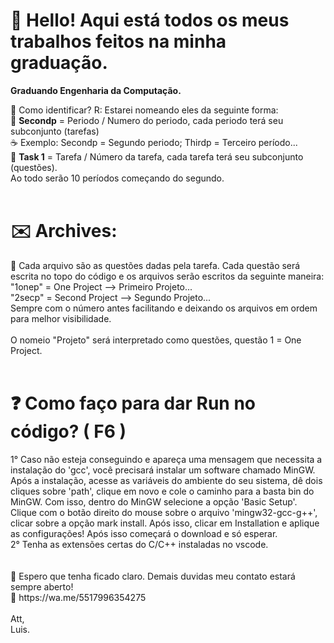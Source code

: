 <h1>🎄 <b>Hello! Aqui está todos os meus trabalhos feitos na minha graduação.<br></b></h1>
<b>Graduando Engenharia da Computação.</b>

🤔 Como identificar? R: Estarei nomeando eles da seguinte forma: <br>
📂 <b>Secondp</b> = Periodo / Numero do periodo, cada periodo terá seu subconjunto (tarefas) <br>
☕️ Exemplo: Secondp = Segundo periodo; Thirdp = Terceiro período... <br>
📂 <b>Task 1</b> = Tarefa / Número da tarefa, cada tarefa terá seu subconjunto (questões). <br>
Ao todo serão 10 períodos começando do segundo. <br>
<br>
<h1>✉️ Archives:</h1>
📌 Cada arquivo são as questões dadas pela tarefa. Cada questão será escrita no topo do código e os arquivos serão escritos da seguinte maneira:<br>
"1onep" = One Project --> Primeiro Projeto...<br>
"2secp" = Second Project --> Segundo Projeto...<br>
Sempre com o número antes facilitando e deixando os arquivos em ordem para melhor visibilidade.<br>
<br>
O nomeio "Projeto" será interpretado como questões, questão 1 = One Project.<br>
<br>
<h1>❓ Como faço para dar Run no código? ( F6 ) <br></h1>
1° Caso não esteja conseguindo e apareça uma mensagem que necessita a instalação do 'gcc', você precisará instalar um software chamado MinGW. Após a instalação, acesse as variáveis do ambiente do seu sistema, dê dois cliques sobre 'path', clique em novo e cole o caminho para a basta bin do MinGW. Com isso, dentro do MinGW selecione a opção 'Basic Setup'. Clique com o botão direito do mouse sobre o arquivo 'mingw32-gcc-g++', clicar sobre a opção mark install. Após isso, clicar em Installation e aplique as configurações! Após isso começará o download e só esperar. <br>
2° Tenha as extensões certas do C/C++ instaladas no vscode.<br>
<br>
<br>
📣 Espero que tenha ficado claro. Demais duvidas meu contato estará sempre aberto! <br>
💭  https://wa.me/5517996354275 <br>
<br>
Att, <br>
Luis. 
